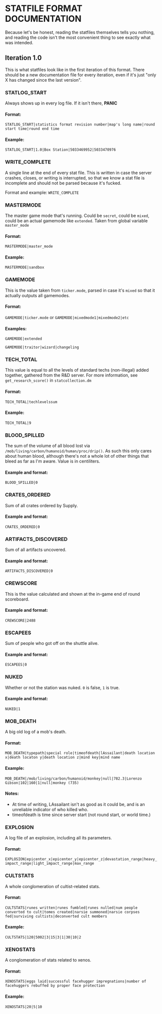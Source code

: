 # STATFILE FORMAT DOCUMENTATION
Because let's be honest, reading the statfiles themselves tells you nothing, and reading the code isn't the most convenient thing to see exactly what was intended.
## Iteration 1.0
This is what statfiles look like in the first iteration of this format. There should be a new documentation file for every iteration, even if it's just "only X has changed since the last version".

### STATLOG_START
Always shows up in every log file. If it isn't there, __PANIC__

#### Format:
`STATLOG_START|statistics format revision number|map's long name|round start time|round end time`

#### Example:
`STATLOG_START|1.0|Box Station|5033469952|5033470976`

### WRITE_COMPLETE
A single line at the end of every stat file. This is written in case the server crashes, closes, or writing is interrupted, so that we know a stat file is incomplete and should not be parsed because it's fucked.

Format and example:
`WRITE_COMPLETE`

### MASTERMODE
The master game mode that's running. Could be `secret`, could be `mixed`, could be an actual gamemode like `extended`. Taken from global variable `master_mode`

#### Format:
`MASTERMODE|master_mode`

#### Example:
`MASTERMODE|sandbox`

### GAMEMODE
This is the value taken from `ticker.mode`, parsed in case it's `mixed` so that it actually outputs all gamemodes.

#### Format:
`GAMEMODE|ticker.mode` or `GAMEMODE|mixedmode1|mixedmode2|etc`

#### Examples:

`GAMEMODE|extended`

`GAMEMODE|traitor|wizard|changeling`


### TECH_TOTAL
This value is equal to all the levels of standard techs (non-illegal) added together, gathered from the R&D server. For more information, see `get_research_score()` in `statcollection.dm`

#### Format:
`TECH_TOTAL|techlevelssum`

#### Example:
`TECH_TOTAL|9`


### BLOOD_SPILLED
The sum of the volume of all blood lost via `/mob/living/carbon/humanoid/human/proc/drip()`. As such this only cares about human blood, although there's not a whole lot of other things that bleed as far as I'm aware. Value is in centiliters.

#### Example and format:
`BLOOD_SPILLED|0`

### CRATES_ORDERED
Sum of all crates ordered by Supply.

#### Example and format:
`CRATES_ORDERED|0`

### ARTIFACTS_DISCOVERED
Sum of all artifacts uncovered.

#### Example and format:
`ARTIFACTS_DISCOVERED|0`


### CREWSCORE
This is the value calculated and shown at the in-game end of round scoreboard.

#### Example and format:
`CREWSCORE|2488`

### ESCAPEES
Sum of people who got off on the shuttle alive.

#### Example and format:
`ESCAPEES|0`

### NUKED
Whether or not the station was nuked. `0` is false, `1` is true.

#### Example and format:
`NUKED|1`

### MOB_DEATH
A big old log of a mob's death.

#### Format:
`MOB_DEATH|typepath|special role|timeofdeath|lAssailant|death location x|death locaton y|death location z|mind key|mind name`

#### Example:
`MOB_DEATH|/mob/living/carbon/humanoid/monkey|null|782.3|Lorenzo Gibson|102|160|1|null|monkey (735)`

#### Notes:
 - At time of writing, LAssailant isn't as good as it could be, and is an unreliable indicator of who killed who.
 - timeofdeath is time since server start (not round start, or world time.)


### EXPLOSION
A log file of an explosion, including all its parameters.

#### Format:
`EXPLOSION|epicenter_x|epicenter_y|epicenter_z|devastation_range|heavy_impact_range|light_impact_range|max_range`

### CULTSTATS
A whole conglomeration of cultist-related stats.

#### Format:
`CULTSTATS|runes written|runes fumbled|runes nulled|num people converted to cult|tomes created|narsie summoned|narsie corpses fed|surviving cultists|deconverted cult members`

#### Example:
`CULTSTATS|120|5002|3|15|3|1|30|10|2`


### XENOSTATS
A conglomeration of stats related to xenos.

#### Format:
`XENOSTATS|eggs laid|successful facehugger impregnations|number of facehuggers rebuffed by proper face protection`

#### Example:
`XENOSTATS|20|5|10`
